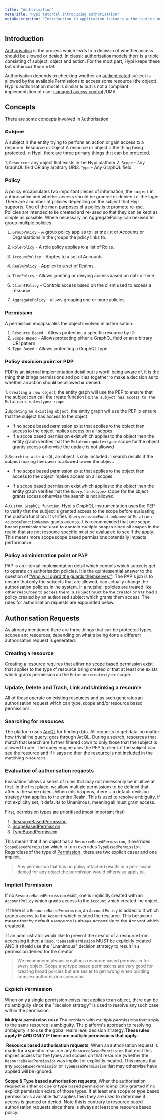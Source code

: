 ```yaml
---
title: "Authorisation"
metaTitle: "Hypi tutorial introducing authorisation"
metaDescription: "Introduction to application instance authorisation on the Hypi platform"
---
```


## Introduction
[Authorisation](https://en.wikipedia.org/wiki/Authorization) is the process which leads to a decision of whether access should be allowed or denied. In classic authorisation models there is a triple consisting of subject, object and action. For the most part, Hypi keeps these but enhances them a bit.

Authorisation depends on checking whether an [authenticated](https://en.wikipedia.org/wiki/Authentication) subject is allowed by the available Permissions to access some resource (the object). Hypi's authorisation model is similar to but is not a compliant implementation of user
 [managed access control](https://en.wikipedia.org/wiki/User-Managed_Access) /UMA.

 ## Concepts
 There are some concepts involved in Authorisation:

### Subject
A subject is the entity trying to perform an action or gain access to a resource.
Resource or Object
A resource or object is the thing being protected. In Hypi, there are three primary things that can be protected.

​1. `Resource` - any object that exists in the Hypi platform
​2. `Scope` - Any GraphQL field OR any arbitrary URI
​3. `Type` - Any GraphQL field

 ### Policy
 A policy encapsulates two important pieces of information, the `subject` in authorisation and whether access should be granted or denied i.e. the logic. There are a number of policies depending on the subject that Hypi supports. One of the main purposes of a policy is to promote re-use. Policies are intended to be created and re-used so that they can be kept as simple as possible. Where necessary, an AggregatePolicy can be used to group multiple policies.

 1. `GroupPolicy` - A group policy applies to list the list of Accounts or Organisations in the groups the policy links to.

 1. `RolePolicy` - A role policy applies to a list of Roles.

 1. `AccountPolicy` - Applies to a set of Accounts.

 1. `RealmPolicy` - Applies to a set of Realms.

 1. `TimePolicy` - Allows granting or denying access based on date or time

 1. `ClientPolicy` - Controls access based on the client used to access a resource

 1. `AggregatePolicy` - allows grouping one or more policies

### ​Permission​
A permission encapsulates the object involved in authorisation.

1. `‌​Resource Based` - Allows protecting a specific resource by ID
1. `Scope Based` - Allows protecting either a GraphQL field or an arbitrary URI pattern
1. `Type Based` - Allows protecting a GraphQL type

### Policy decision point or PDP
PDP is an internal implementation detail but is worth being aware of, it is the thing that brings permissions and policies together to make a decision as to whether an action should be allowed or denied.

‌1. `Creating a new object`, the entity graph will use the PEP to ensure that the subject can call the create function i.e.`the subject has access to the Mutation:create<type> scope`

2.`Updating an existing object`, the entity graph will use the PEP to ensure that the subject has access to the object
   * If no scope based permission exist that applies to the object then access to the object implies access on all scopes
   * If a scope based permission exist which applies to the object then the entity graph verifies that the `Mutation:update<type>` scope for the object grants access otherwise the update is not allowed

3.`Searching with ArcQL`, an object is only included in search results if the subject making the query is allowed to see the object.
   * If no scope based permission exist that applies to the object then access to the object implies access on all scopes

   * If a scope based permission exist which applies to the object then the entity graph verifies that the `Query:find<type>` scope for the object grants access otherwise the search is not allowed

4.`Custom GraphQL function`, Hypi's GraphQL instrumentation uses the PEP to verify that the subject is granted access to the scope before evaluating the custom function. It verifies` Query:<customFunctionName>` or `Mutation:<customFunctionName>` grants access. It is recommended that one scope based permission be used to contain multiple scopes since all scopes in the realm that are not resource specific must be evaluated to see if the apply. This means more scope scope based permissions potentially impacts performance.

### Policy administration point or PAP
PAP is an internal implementation detail which controls which subjects get to operate on authorisation policies. It is the quintessential answer to the question of ["Who will guard the guards themselves?"](https://en.wikipedia.org/wiki/Quis_custodiet_ipsos_custodes%3F). The PAP's job is to ensure that only the subjects that are allowed, can actually change the authorisation policies in the system. In a nutshell policies are treated like other resources to access them, a subject must be the creator or has had a policy created by an authorised subject which grants them access. The rules for authorisation requests are expounded below.

## Authorisation Requests
As already mentioned there are three things that can be protected types, scopes and resources, depending on what's being done a different authorisation request is generated.

### Creating a resource
Creating a resource requires that either no scope based permission exist that applies to the type of resource being created or that at least one exists which grants permission on the `Mutation:create<type>` scope.

### Update, Delete and Trash, Link and Unlinking a resource
All of these operate on existing resources and as such generates an authorisation request which can type, scope and/or resource based permissions.

### ‌Searching for resources
The platform uses [ArcQL](/reference/02-arcql) for finding data. All requests to get data, no matter how trivial the query, goes through ArcQL. During a search, resources that match that search are further filtered down to only those that the subject is allowed to see. The query engine uses the PEP to check if the subject can see the resource and if it says no then the resource is not included in the matching resources.

### Evaluation of authorisation requests
Evaluation follows a series of rules that may not necessarily be intuitive at first. In the first place, we allow multiple permissions to be defined that affects the same object. When this happens, there is a default decision strategy that applies to the entire Realm. This is used to resolve ambiguity, if not explicitly set, it defaults to Unanimous, meaning all must grant access.

First, permission types are prioritised (most important first)

1. [ResourceBasedPermission](/reference/04-authorisation/01-permissions)
2. [ScopeBasedPermission](/reference/04-authorisation/01-permissions)
3. [TypeBasedPermission](/reference/04-authorisation/01-permissions)


This means that if an object has a `ResourceBasedPermission`, it overrides `ScopeBasedPermission` which in turn overrides `TypeBasedPermission`.
Regardless of the type of [Permission](/reference/04-authorisation/01-permissions) , there are two explicit cases and one implicit.

> Any permission that has no policy attached results in a permission denied for any object the permission would otherwise apply to.


### Implicit Permission
If no `ResourceBasedPermission` exist, one is implicitly created with an `AccountPolicy` which grants access to the `Account` which created the object.

‌
If there is a `ResourceBasedPermission`, an `AccountPolicy` is added to it which grants access to the `Account` which created the resource. This behaviour means that by default a resource is always accessible to the Account which created it.

‌
If an administrator would like to prevent the creator of a resource from accessing it then a `ResourceBasedPermission` MUST be explicitly created AND it should use the "Unanimous" decision strategy to result in a permission denied for the creator

> We recommend always creating a resource based permission for every object. Scope and type based permissions are very good for creating broad policies but are easier to get wrong when building complex authorisation scenarios.

 ### Explicit Permission
When only a single permission exists that applies to an object, there can be no ambiguity since the "decision strategy" is used to resolve any such case within the permission.

**Multiple permission rules**
The problem with multiple permissions that apply to the same resource is ambiguity. The platform's approach to resolving ambiguity is to use the global realm level decision strategy.**These rules apply IF AND ONLY IF there are multiple permissions that apply.**

‌
**Resource based authorisation requests**,
When an authorisation request is made for a specific resource any `ResourceBasedPermission` that exist this implies access for the types and scopes on that resource (whether the `ResourceBasedPermission` was implicit or explicitly created. This means that any `ScopeBasedPermission` or `TypeBasedPermission` that may otherwise have applied will be ignored.

**Scope & Type based authorisation requests**,
When the authorisation request is either scope or type based permission is implicitly granted if no explicit permission exists of those types. If at least one scope or type based permission is available that applies then they are used to determine if access is granted or denied. Note this is contrary to resource based authorisation requests since there is always at least one resource based policy.
